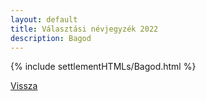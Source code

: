 ```yaml
---
layout: default
title: Választási névjegyzék 2022
description: Bagod
---
```


{% include settlementHTMLs/Bagod.html %}

[Vissza](./)
